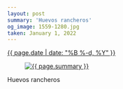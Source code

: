 ```yaml
---
layout: post
summary: 'Huevos rancheros'
og_image: 1559-1280.jpg
taken: January 1, 2022
---
```


<div class="post">
 <time>
  <a href="/1559">
   {{ page.date | date: "%B %-d, %Y" }}
  </a>
 </time>
 <a href="/1559">
  <figure data-taken="1/1/2022">
   <img alt="{{ page.summary }}" sizes="(min-width: 700px) 50vw, calc(100vw - 2rem)" src="{{ site.assets_url }}/1559-640.jpg" srcset="{{ site.assets_url }}/1559-320.jpg 320w, {{ site.assets_url }}/1559-640.jpg 640w, {{ site.assets_url }}/1559-960.jpg 960w, {{ site.assets_url }}/1559-1280.jpg 1280w"/>
  </figure>
 </a>
 <span>
  Huevos rancheros
 </span>
</div>
